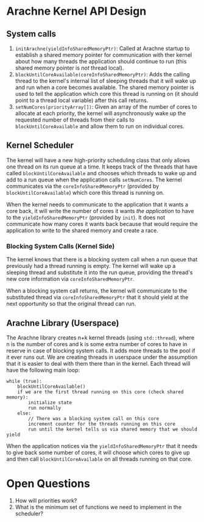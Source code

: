 # Arachne Kernel API Design

## System calls
1. `initArachne(yieldInfoSharedMemoryPtr)`: Called at Arachne startup to establish a shared memory pointer for communication with ther kernel about how many threads the application should continue to run (this shared memory pointer is *not* thread local).
2. `blockUntilCoreAvailable(coreInfoSharedMemoryPtr)`: Adds the calling thread to the kernel's internal list of sleeping threads that it will wake up and run when a core becomes available. The shared memory pointer is used to tell the application which core this thread is running on (it should point to a thread local variable) after this call returns.
3. `setNumCores(priorityArray[])`: Given an array of the number of cores to allocate at each priority, the kernel will asynchronously wake up the requested number of threads from their calls to `blockUntilCoreAvailable` and allow them to run on individual cores.

## Kernel Scheduler
The kernel will have a new high-priority scheduling class that only allows one thread on its run queue at a time. It keeps track of the threads that have called `blockUntilCoreAvailable` and chooses which threads to wake up and add to a run queue when the application calls `setNumCores`. The kernel communicates via the `coreInfoSharedMemoryPtr` (provided by `blockUntilCoreAvailable`) which core this thread is running on.

When the kernel needs to communicate to the application that it wants a core back, it will write the number of cores it wants *the application* to have to the `yieldInfoSharedMemoryPtr` (provided by `init`). It does not communicate how many cores it wants back because that would require the application to write to the shared memory and create a race.

### Blocking System Calls (Kernel Side)
The kernel knows that there is a blocking system call when a run queue that previously had a thread running is empty. The kernel will wake up a sleeping thread and substitute it into the run queue, providing the thread's new core information via `coreInfoSharedMemoryPtr`.

When a blocking system call returns, the kernel will communicate to the substituted thread via `coreInfoSharedMemoryPtr` that it should yield at the next opportunity so that the original thread can run.

## Arachne Library (Userspace)
The Arachne library creates n+k kernel threads (using `std::thread`), where n is the number of cores and k is some extra number of cores to have in reserve in case of blocking system calls. It adds more threads to the pool if it ever runs out. We are creating threads in userspace under the assumption that it is easier to deal with them there than in the kernel. Each thread will have the following main loop:

    while (true):
        blockUntilCoreAvailable()
        if we are the first thread running on this core (check shared memory):
            initialize state
            run normally
        else:
            // There was a blocking system call on this core
            increment counter for the threads running on this core
            run until the kernel tells us via shared memory that we should yield


When the application notices via the `yieldInfoSharedMemoryPtr` that it needs to give back some number of cores, it will choose which cores to give up and then call `blockUntilCoreAvailable` on all threads running on that core.

# Open Questions
1. How will priorities work?
2. What is the minimum set of functions we need to implement in the scheduler?
